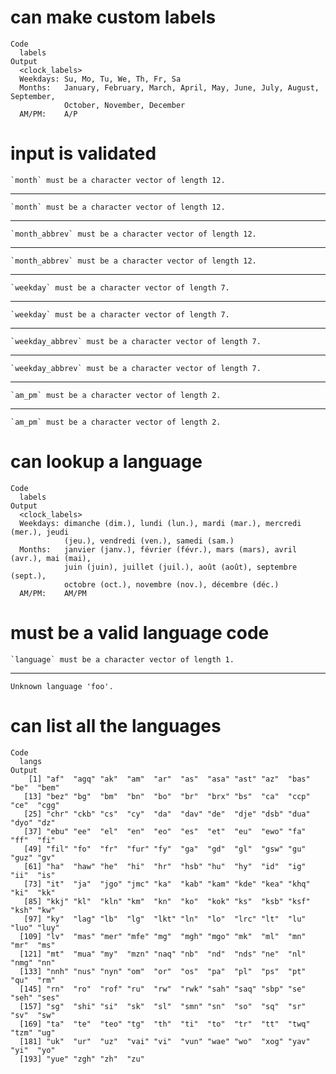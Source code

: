 # can make custom labels

    Code
      labels
    Output
      <clock_labels>
      Weekdays: Su, Mo, Tu, We, Th, Fr, Sa
      Months:   January, February, March, April, May, June, July, August, September,
                October, November, December
      AM/PM:    A/P

# input is validated

    `month` must be a character vector of length 12.

---

    `month` must be a character vector of length 12.

---

    `month_abbrev` must be a character vector of length 12.

---

    `month_abbrev` must be a character vector of length 12.

---

    `weekday` must be a character vector of length 7.

---

    `weekday` must be a character vector of length 7.

---

    `weekday_abbrev` must be a character vector of length 7.

---

    `weekday_abbrev` must be a character vector of length 7.

---

    `am_pm` must be a character vector of length 2.

---

    `am_pm` must be a character vector of length 2.

# can lookup a language

    Code
      labels
    Output
      <clock_labels>
      Weekdays: dimanche (dim.), lundi (lun.), mardi (mar.), mercredi (mer.), jeudi
                (jeu.), vendredi (ven.), samedi (sam.)
      Months:   janvier (janv.), février (févr.), mars (mars), avril (avr.), mai (mai),
                juin (juin), juillet (juil.), août (août), septembre (sept.),
                octobre (oct.), novembre (nov.), décembre (déc.)
      AM/PM:    AM/PM

# must be a valid language code

    `language` must be a character vector of length 1.

---

    Unknown language 'foo'.

# can list all the languages

    Code
      langs
    Output
        [1] "af"  "agq" "ak"  "am"  "ar"  "as"  "asa" "ast" "az"  "bas" "be"  "bem"
       [13] "bez" "bg"  "bm"  "bn"  "bo"  "br"  "brx" "bs"  "ca"  "ccp" "ce"  "cgg"
       [25] "chr" "ckb" "cs"  "cy"  "da"  "dav" "de"  "dje" "dsb" "dua" "dyo" "dz" 
       [37] "ebu" "ee"  "el"  "en"  "eo"  "es"  "et"  "eu"  "ewo" "fa"  "ff"  "fi" 
       [49] "fil" "fo"  "fr"  "fur" "fy"  "ga"  "gd"  "gl"  "gsw" "gu"  "guz" "gv" 
       [61] "ha"  "haw" "he"  "hi"  "hr"  "hsb" "hu"  "hy"  "id"  "ig"  "ii"  "is" 
       [73] "it"  "ja"  "jgo" "jmc" "ka"  "kab" "kam" "kde" "kea" "khq" "ki"  "kk" 
       [85] "kkj" "kl"  "kln" "km"  "kn"  "ko"  "kok" "ks"  "ksb" "ksf" "ksh" "kw" 
       [97] "ky"  "lag" "lb"  "lg"  "lkt" "ln"  "lo"  "lrc" "lt"  "lu"  "luo" "luy"
      [109] "lv"  "mas" "mer" "mfe" "mg"  "mgh" "mgo" "mk"  "ml"  "mn"  "mr"  "ms" 
      [121] "mt"  "mua" "my"  "mzn" "naq" "nb"  "nd"  "nds" "ne"  "nl"  "nmg" "nn" 
      [133] "nnh" "nus" "nyn" "om"  "or"  "os"  "pa"  "pl"  "ps"  "pt"  "qu"  "rm" 
      [145] "rn"  "ro"  "rof" "ru"  "rw"  "rwk" "sah" "saq" "sbp" "se"  "seh" "ses"
      [157] "sg"  "shi" "si"  "sk"  "sl"  "smn" "sn"  "so"  "sq"  "sr"  "sv"  "sw" 
      [169] "ta"  "te"  "teo" "tg"  "th"  "ti"  "to"  "tr"  "tt"  "twq" "tzm" "ug" 
      [181] "uk"  "ur"  "uz"  "vai" "vi"  "vun" "wae" "wo"  "xog" "yav" "yi"  "yo" 
      [193] "yue" "zgh" "zh"  "zu" 

